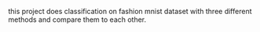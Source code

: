 this project does classification on fashion mnist dataset with three different methods and compare them to each other.
